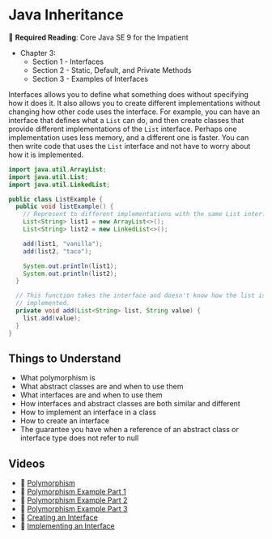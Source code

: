 # Java Inheritance

📖 **Required Reading**: Core Java SE 9 for the Impatient

- Chapter 3:
  - Section 1 - Interfaces
  - Section 2 - Static, Default, and Private Methods
  - Section 3 - Examples of Interfaces

Interfaces allows you to define what something does without specifying how it does it. It also allows you to create different implementations without changing how other code uses the interface. For example, you can have an interface that defines what a `List` can do, and then create classes that provide different implementations of the `List` interface. Perhaps one implementation uses less memory, and a different one is faster. You can then write code that uses the `List` interface and not have to worry about how it is implemented.

```java
import java.util.ArrayList;
import java.util.List;
import java.util.LinkedList;

public class ListExample {
  public void listExample() {
    // Represent to different implementations with the same List interface.
    List<String> list1 = new ArrayList<>();
    List<String> list2 = new LinkedList<>();

    add(list1, "vanilla");
    add(list2, "taco");

    System.out.println(list1);
    System.out.println(list2);
  }

  // This function takes the interface and doesn't know how the list is
  // implemented.
  private void add(List<String> list, String value) {
    list.add(value);
  }
}
```

## Things to Understand

- What polymorphism is
- What abstract classes are and when to use them
- What interfaces are and when to use them
- How interfaces and abstract classes are both similar and different
- How to implement an interface in a class
- How to create an interface
- The guarantee you have when a reference of an abstract class or interface type does not refer to null

## Videos

- 🎥 [Polymorphism](https://byu.hosted.panopto.com/Panopto/Pages/Viewer.aspx?id=23d2e58e-9628-43a4-9aaa-ad640141e7dc&start=0)
- 🎥 [Polymorphism Example Part 1](https://byu.hosted.panopto.com/Panopto/Pages/Viewer.aspx?id=88adc709-e900-47d6-9e9a-ad64014400ad&start=0)
- 🎥 [Polymorphism Example Part 2](https://byu.hosted.panopto.com/Panopto/Pages/Viewer.aspx?id=ebfcd403-53e4-4b68-8a3d-ad6401453df4&start=0)
- 🎥 [Polymorphism Example Part 3](https://byu.hosted.panopto.com/Panopto/Pages/Viewer.aspx?id=f451dd38-e32d-445f-be0d-ad6401470c45&start=0)
- 🎥 [Creating an Interface](https://byu.hosted.panopto.com/Panopto/Pages/Viewer.aspx?id=2da0fb3a-7aca-4344-a42b-ad640149f9e2&start=0)
- 🎥 [Implementing an Interface](https://byu.hosted.panopto.com/Panopto/Pages/Viewer.aspx?id=f7ec17c1-c815-429b-8ffd-ad64014b0921&start=0)
